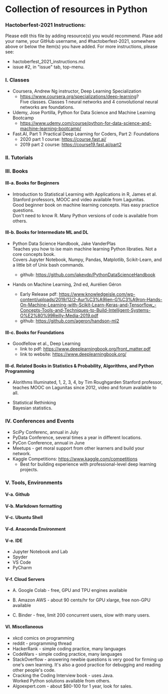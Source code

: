 # Collection of resources in Python  

### Hactoberfest-2021 Instructions:  

Please edit this file by adding resource(s) you would recommend. Plase add your name, your GitHub username, and #hactoberfest-2021, somewhere above or below the item(s) you have added. For more instructions, please see:  
 * hactoberfest_2021_instructions.md  
 * issue #2, in "issue" tab, top-menu.  


### I. Classes  

 * Coursera, Andrew Ng instructor, Deep Learning Specialization  
     - https://www.coursera.org/specializations/deep-learning?  
       Five classes.  Classes 1 neural networks and 4 convolutional neural networks are foundations.  
 * Udemy, Jose Portilla, Python for Data Science and Machine Learning Bootcamp  
     - https://www.udemy.com/course/python-for-data-science-and-machine-learning-bootcamp/
 * Fast.AI, Part 1: Practical Deep Learning for Coders, Part 2: Foundations  
     - 2020 part 1 course: https://course.fast.ai/   
     - 2019 part 2 course: https://course19.fast.ai/part2  

### II. Tutorials  


### III. Books

#### III-a. Books for Beginners 

 * Introduction to Statistical Learning with Applications in R, James et al.  
   Stanford professors, MOOC and video available from Lagunitas.  
   Good beginner book on machine learning concepts. Has easy practice questions.  
   Don't need to know R.  Many Python versions of code is available from others.  

#### III-b. Books for Intermediate ML and DL

 * Python Data Science Handbook, Jake VanderPlas  
   Teaches you how to ise main machine learning Python libraties. Not a core concepts book.  
   Covers Jupyter Notebook, Numpy, Pandas, Matplotlib, Scikit-Learn, and a little bit of Unix bash commands.  
     - github:  https://github.com/jakevdp/PythonDataScienceHandbook  
   
 * Hands on Machine Learning, 2nd ed, Aurélien Géron   
     - Early Release pdf:  https://www.knowledgeisle.com/wp-content/uploads/2019/12/2-Aur%C3%A9lien-G%C3%A9ron-Hands-On-Machine-Learning-with-Scikit-Learn-Keras-and-Tensorflow_-Concepts-Tools-and-Techniques-to-Build-Intelligent-Systems-O%E2%80%99Reilly-Media-2019.pdf    
     - github:  https://github.com/ageron/handson-ml2   

#### III-c. Books for Foundations

 * Goodfellow et al., Deep Learning   
     - link to pdf:  https://www.deeplearningbook.org/front_matter.pdf   
     - link to website:  https://www.deeplearningbook.org/  

#### III-d. Related Books in Statistics & Probability, Algorithms, and Python Programming

 * Alorithms Illuminated, 1, 2, 3, 4, by Tim Roughgarden 
   Stanford professor, teaches MOOC on Lagunitas since 2012, video and forum available to all.  

 * Statistical Rethinking  
   Bayesian statistics.  

### IV. Conferences and Events  

 * SciPy Conferenc, annual in July  
 * PyData Conference, several times a year in different locations. 
 * PyCon Conference, annual in June  
 * Meetups - get moral support from other learners and build your network.  
 * Kaggle Competitions: https://www.kaggle.com/competitions   
     - Best for building experience with professional-level deep learning projects.  

### V. Tools, Environments 

#### V-a. Github  


#### V-b. Markdown formatting  


#### V-c. Ubuntu Shell  


#### V-d. Anaconda Environment


#### V-e. IDE

 * Jupyter Notebook and Lab 
 * Spyder
 * VS Code
 * PyCharm 

#### V-f. Cloud Servers  

 * A. Google Colab - free, GPU and TPU engines available 

 * B. Amazon AWS - about 90 cents/hr for GPU xlarge, free non-GPU available

 * C. Binder - free, limit 200 concurrent users, slow with many users.  

#### VI. Miscellaneous

 * xkcd comics on programming  
 * reddit - programming thread  
 * HackerRank - simple coding practice, many languages
 * CodeWars - simple coding practice, many languages  
 * StackOverflow - answering newbie questions is very good for firming up one's own learning.  It's also a good practice for debugging and reading other people's code.   
 * Cracking the Coding Interview book - uses Java.  
   Worked Python solutions available from others. 
 * Algoexpert.com - about $80-100 for 1 year, look for sales.  


